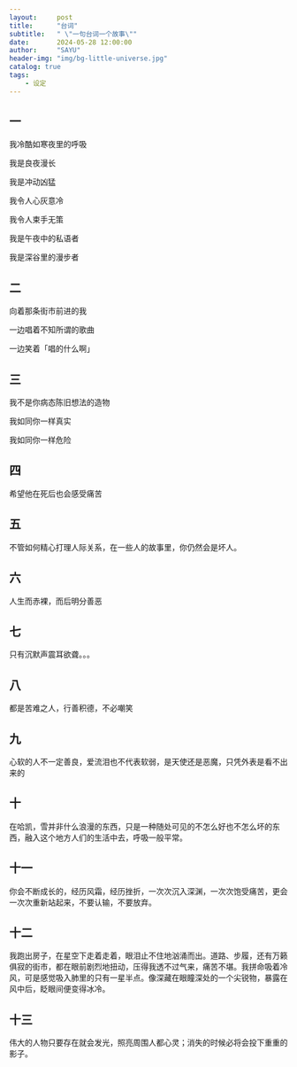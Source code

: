 ```yaml
---
layout:     post
title:      "台词"
subtitle:   " \"一句台词一个故事\""
date:       2024-05-28 12:00:00
author:     "SAYU"
header-img: "img/bg-little-universe.jpg"
catalog: true
tags:
    - 设定
---
```


## 一

我冷酷如寒夜里的呼吸

我是良夜漫长

我是冲动凶猛

我令人心灰意冷

我令人束手无策

我是午夜中的私语者

我是深谷里的漫步者

## 二

向着那条街市前进的我

一边唱着不知所谓的歌曲

一边笑着「唱的什么啊」

## 三

我不是你病态陈旧想法的造物

我如同你一样真实

我如同你一样危险

## 四

希望他在死后也会感受痛苦

## 五

不管如何精心打理人际关系，在一些人的故事里，你仍然会是坏人。

## 六

人生而赤裸，而后明分善恶

## 七

只有沉默声震耳欲聋。。。

## 八

都是苦难之人，行善积德，不必嘲笑

## 九

心软的人不一定善良，爱流泪也不代表软弱，是天使还是恶魔，只凭外表是看不出来的

## 十

在哈凯，雪并非什么浪漫的东西，只是一种随处可见的不怎么好也不怎么坏的东西，融入这个地方人们的生活中去，呼吸一般平常。

## 十一

你会不断成长的，经历风霜，经历挫折，一次次沉入深渊，一次次饱受痛苦，更会一次次重新站起来，不要认输，不要放弃。

## 十二

我跑出房子，在星空下走着走着，眼泪止不住地汹涌而出。道路、步履，还有万籁俱寂的街市，都在眼前剧烈地扭动，压得我透不过气来，痛苦不堪。我拼命吸着冷风，可是感觉吸入肺里的只有一星半点。像深藏在眼瞳深处的一个尖锐物，暴露在风中后，眨眼间便变得冰冷。

## 十三

伟大的人物只要存在就会发光，照亮周围人都心灵；消失的时候必将会投下重重的影子。

